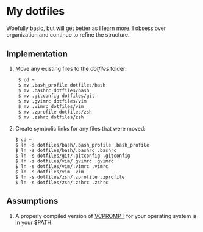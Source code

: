 # My dotfiles

Woefully basic, but will get better as I learn more. I obsess over organization and continue to refine the structure.

## Implementation

1. Move any existing files to the *dotfiles* folder:  

        $ cd ~
        $ mv .bash_profile dotfiles/bash
        $ mv .bashrc dotfiles/bash
        $ mv .gitconfig dotfiles/git
        $ mv .gvimrc dotfiles/vim
        $ mv .vimrc dotfiles/vim
        $ mv .zprofile dotfiles/zsh
        $ mv .zshrc dotfiles/zsh

2.  Create symbolic links for any files that were moved:
        
        $ cd ~
        $ ln -s dotfiles/bash/.bash_profile .bash_profile
        $ ln -s dotfiles/bash/.bashrc .bashrc
        $ ln -s dotfiles/git/.gitconfig .gitconfig
        $ ln -s dotfiles/vim/.gvimrc .gvimrc 
        $ ln -s dotfiles/vim/.vimrc .vimrc
        $ ln -s dotfiles/vim .vim
        $ ln -s dotfiles/zsh/.zprofile .zprofile
        $ ln -s dotfiles/zsh/.zshrc .zshrc


## Assumptions

1. A properly compiled version of [VCPROMPT](https://github.com/djl/vcprompt) for your operating system is in your $PATH.  

